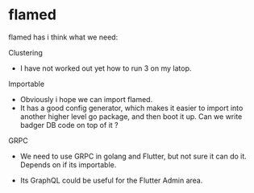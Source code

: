 # flamed

flamed has i think what we need:

Clustering
- I have not worked out yet how to run 3 on my latop.

Importable
- Obviously i hope we can import flamed.
- It has a good config generator, which makes it easier to import into another higher level go package, and then boot it up.
Can we write badger DB code on top of it ?

GRPC
- We need to use GRPC in golang and Flutter, but not sure it can do it. Depends on if its importable.

- Its GraphQL could be useful for the Flutter Admin area.

